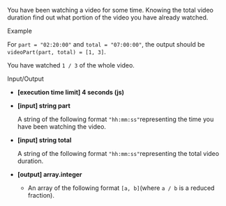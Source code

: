 
You have been watching a video for some time. Knowing the total video duration find out what portion of the video you have already watched.

Example

For  `part = "02:20:00"`  and  `total = "07:00:00"`, the output should be  
`videoPart(part, total) = [1, 3]`.

You have watched  `1 / 3`  of the whole video.

Input/Output

-   **[execution time limit] 4 seconds (js)**
    
-   **[input] string part**
    
    A string of the following format  `"hh:mm:ss"`representing the time you have been watching the video.
    
-   **[input] string total**
    
    A string of the following format  `"hh:mm:ss"`representing the total video duration.
    
-   **[output] array.integer**
    
    -   An array of the following format  `[a, b]`(where  `a / b`  is  a reduced fraction).
